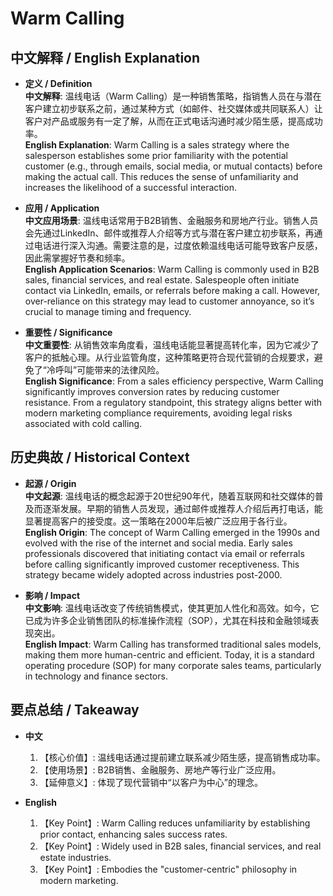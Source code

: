 # Warm Calling

## 中文解释 / English Explanation

* **定义 / Definition**  
  **中文解释**: 温线电话（Warm Calling）是一种销售策略，指销售人员在与潜在客户建立初步联系之前，通过某种方式（如邮件、社交媒体或共同联系人）让客户对产品或服务有一定了解，从而在正式电话沟通时减少陌生感，提高成功率。  
  **English Explanation**: Warm Calling is a sales strategy where the salesperson establishes some prior familiarity with the potential customer (e.g., through emails, social media, or mutual contacts) before making the actual call. This reduces the sense of unfamiliarity and increases the likelihood of a successful interaction.

* **应用 / Application**  
  **中文应用场景**: 温线电话常用于B2B销售、金融服务和房地产行业。销售人员会先通过LinkedIn、邮件或推荐人介绍等方式与潜在客户建立初步联系，再通过电话进行深入沟通。需要注意的是，过度依赖温线电话可能导致客户反感，因此需掌握好节奏和频率。  
  **English Application Scenarios**: Warm Calling is commonly used in B2B sales, financial services, and real estate. Salespeople often initiate contact via LinkedIn, emails, or referrals before making a call. However, over-reliance on this strategy may lead to customer annoyance, so it’s crucial to manage timing and frequency.

* **重要性 / Significance**  
  **中文重要性**: 从销售效率角度看，温线电话能显著提高转化率，因为它减少了客户的抵触心理。从行业监管角度，这种策略更符合现代营销的合规要求，避免了“冷呼叫”可能带来的法律风险。  
  **English Significance**: From a sales efficiency perspective, Warm Calling significantly improves conversion rates by reducing customer resistance. From a regulatory standpoint, this strategy aligns better with modern marketing compliance requirements, avoiding legal risks associated with cold calling.

## 历史典故 / Historical Context

* **起源 / Origin**  
  **中文起源**: 温线电话的概念起源于20世纪90年代，随着互联网和社交媒体的普及而逐渐发展。早期的销售人员发现，通过邮件或推荐人介绍后再打电话，能显著提高客户的接受度。这一策略在2000年后被广泛应用于各行业。  
  **English Origin**: The concept of Warm Calling emerged in the 1990s and evolved with the rise of the internet and social media. Early sales professionals discovered that initiating contact via email or referrals before calling significantly improved customer receptiveness. This strategy became widely adopted across industries post-2000.

* **影响 / Impact**  
  **中文影响**: 温线电话改变了传统销售模式，使其更加人性化和高效。如今，它已成为许多企业销售团队的标准操作流程（SOP），尤其在科技和金融领域表现突出。  
  **English Impact**: Warm Calling has transformed traditional sales models, making them more human-centric and efficient. Today, it is a standard operating procedure (SOP) for many corporate sales teams, particularly in technology and finance sectors.

## 要点总结 / Takeaway

* **中文**  
  1. 【核心价值】: 温线电话通过提前建立联系减少陌生感，提高销售成功率。  
  2. 【使用场景】: B2B销售、金融服务、房地产等行业广泛应用。  
  3. 【延伸意义】: 体现了现代营销中“以客户为中心”的理念。

* **English**  
  1. 【Key Point】: Warm Calling reduces unfamiliarity by establishing prior contact, enhancing sales success rates.  
  2. 【Key Point】: Widely used in B2B sales, financial services, and real estate industries.  
  3. 【Key Point】: Embodies the "customer-centric" philosophy in modern marketing.